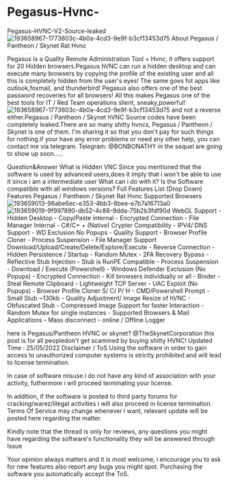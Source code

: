 # Pegasus-Hvnc-
Pegasus-HVNC-V2-Source-leaked
![193658967-1773603c-4b0a-4cd3-9e9f-b3cf13453d75](https://user-images.githubusercontent.com/115044173/193931116-657d8098-ce07-415d-80a5-8bede44a9399.gif)
About Pegasus / Pantheon / Skynet Rat Hvnc

Pegasus Is a Quality Remote Administration Tool + Hvnc, it offers support for 20 Hidden browsers.Pegasus hVNC can run a hidden desktop and can execute many browsers by copying the profile of the existing user and all this is completely hidden from the user's eyes! The same goes fot apps like outlook,foxmail, and thunderbird! Pegasus also offers one of the best password recoveries for all browsers! All this makes Pegasus one of the best tools for IT / Red Team operations slient, sneaky,powerful!![193658967-1773603c-4b0a-4cd3-9e9f-b3cf13453d75](https://user-images.githubusercontent.com/115044173/193931165-c2240e55-5705-44a4-85dc-fd58d61a094b.gif)
and not a reverse either.Pegasus / Pantheon / Skynet hVNC Source codes have been completely leaked.There are so many shitty hvncs, Pegasus / Pantheon / Skynet is one of them. I'm sharing it so that you don't pay for such things for nothing.if your have any error problems or need any other help, you can contact me via telegram. Telegram: @BONBONATHY in the sequel are going to show up soon.....

Question&Answer What is Hidden VNC Since you mentioned that the software is used by advanced users,does it imply that i won't be able to use it since i am a intermediate user What can i do with it? Is the Software compatible with all windows versions? Full Features List (Drop Down) Features Pegasus / Pantheon / Skynet Rat Hvnc Supported Browsers![193659013-96abe6ec-e353-4bb3-8bee-e7b7a16713a0](https://user-images.githubusercontent.com/115044173/193931210-82881882-4483-4199-9c46-6cab11da1ecc.png)
![193659019-9f997890-db52-4c88-9dda-75b2b3fdf90d](https://user-images.githubusercontent.com/115044173/193931220-ccb1500b-694b-4130-b361-78b4d331d850.gif)
WebGL Support - Hidden Desktop - Copy/Paste internal - Encrypted Connection - File Manager Internal - C#/C+ + (Native) Crypter Compatibility - IPV4/ DNS Support - WD Exclusion No Popups - Quality Support - Browser Profile Cloner - Process Suspension - File Manager Support Download/Upload/Create/Delete/Explore/Execute - Reverse Connection - Hidden Persistence / Startup - Random Mutex - 2FA Recovery Bypass - Reflective Stub Injection - Stub is RunPE Compatible - Process Suspension - Download / Execute (Powershell) - Windows Defender Exclusion (No Popups) - Encrypted Connection - Kill browsers individually or all - Binder - Steal Remote Clipboard - Lightweight TCP Server - UAC Exploit (No Popups) - Browser Profile Cloner S/ C/ P/ H - CMD/Powershell Prompt - Small Stub ~130kb - Quality Adjustment/ Image Resize of hVNC - Obfuscated Stub - Compressed Image Support for faster Interaction - Random Mutex for single instances - Supported Browsers & Mail Applications - Mass disconnect - online / Offline Logger

here is Pegasus/Pantheon HVNC or skynet? @TheSkynetCorporation this post is for all peopledon't get scammed by buying shitty HVNC! Updated Time : 25/05/2022 Disclaimer / ToS Using the software in order to gain access to unauthorized computer systems is strictly prohibited and will lead to license termination.

In case of software misuse i do not have any kind of association with your activity, futhermore i will proceed terminating your license.

In addition, if the software is posted to third party forums for cracking/warez/illegal activities i will also proceed in license termination. Terms Of Service may change whenever i want, relevant update will be posted here regarding the matter.

Kindly note that the thread is only for reviews, any questions you might have regarding the software's functionality they will be answered through Issue

Your opinion always matters and it is most welcome, i encourage you to ask for new features also report any bugs you might spot. Purchasing the software you automatically accept the ToS.
